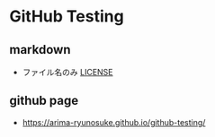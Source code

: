 GitHub Testing
====

## markdown

- ファイル名のみ [LICENSE](LICENSE)

## github page

- https://arima-ryunosuke.github.io/github-testing/
